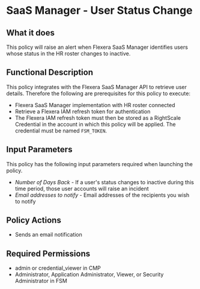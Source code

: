 # SaaS Manager - User Status Change

## What it does

This policy will raise an alert when Flexera SaaS Manager identifies users whose status in the HR roster changes to inactive.

## Functional Description

This policy integrates with the Flexera SaaS Manager API to retrieve user details. Therefore the following are prerequisites for this policy to execute:

- Flexera SaaS Manager implementation with HR roster connected
- Retrieve a Flexera IAM refresh token for authentication
- The Flexera IAM refresh token must then be stored as a RightScale Credential in the account in which this policy will be applied. The credential must be named `FSM_TOKEN`.

## Input Parameters

This policy has the following input parameters required when launching the policy.

- *Number of Days Back* - If a user's status changes to inactive during this time period, those user accounts will raise an incident
- *Email addresses to notify* - Email addresses of the recipients you wish to notify

## Policy Actions

- Sends an email notification

## Required Permissions

- admin or credential_viewer in CMP
- Administrator, Application Administrator, Viewer, or Security Administrator in FSM
